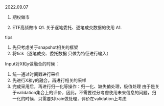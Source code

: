 2022.09.07
1. 期权做市


2. ETF高频做市
    Q1. 关于逐笔委托、逐笔成交数据的使用
    A1. 



tips
1. 先只考虑关于snapshot相关的框架
2. 将tick（逐笔成交、委托数据 只做为特征进行输入）

Input对X和y做融合的时候：
1. 统一通过时间戳进行采样
2. 先进行X和y的融合，再进行相关的采样
3. 完成采用后，再进行归一化等操作：归一化、缺失值处理，极值处理
由于是关于validation集合上的评价，因此，不需要过分考虑使用未来信息的问题，归一化的时候，只需要对train做处理，评价在validation上考虑